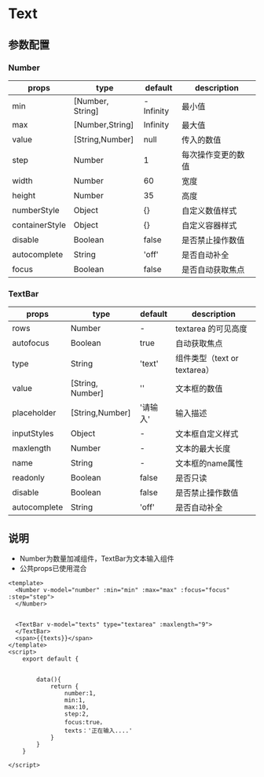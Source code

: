 # Text
## 参数配置

### Number
props| type | default | description
---|---|---|---
min| [Number, String] |-Infinity|最小值
max|[Number,String] |Infinity |最大值
value|[String,Number] |null|传入的数值
step|Number|1|每次操作变更的数值
width|Number|60|宽度
height|Number|35|高度
numberStyle|Object|{}|自定义数值样式
containerStyle|Object|{}|自定义容器样式
disable|Boolean|false|是否禁止操作数值
autocomplete|String|'off'|是否自动补全
focus|Boolean|false|是否自动获取焦点


### TextBar

props| type | default | description
---|---|---|---
rows| Number |-| textarea 的可见高度
autofocus|Boolean |true |自动获取焦点
type|String |'text'|组件类型（text  or  textarea）
value|[String, Number]|''|文本框的数值
placeholder|[String,Number]|'请输入'|输入描述
inputStyles|Object|-|文本框自定义样式
maxlength|Number|-|文本的最大长度
name|String|-|文本框的name属性
readonly|Boolean|false|是否只读
disable|Boolean|false|是否禁止操作数值
autocomplete|String|'off'|是否自动补全



## 说明

- Number为数量加减组件，TextBar为文本输入组件
- 公共props已使用混合




```
<template>
  <Number v-model="number" :min="min" :max="max" :focus="focus" :step="step">
  </Number>


  <TextBar v-model="texts" type="textarea" :maxlength="9">
  </TextBar>
  <span>{{texts}}</span>
</template>
<script>
    export default {


        data(){
            return {
                number:1,
                min:1,
                max:10,
                step:2,
                focus:true，
                texts：'正在输入....'
            }
        }
    }

</script>

```